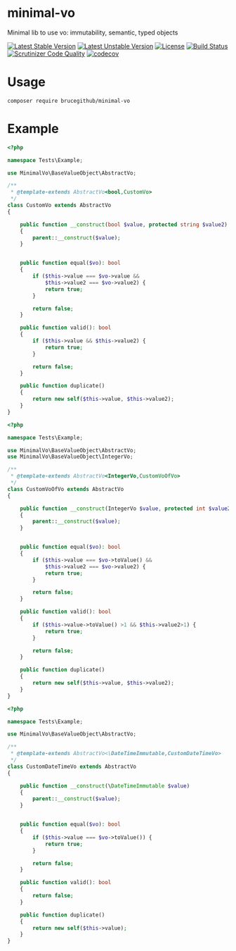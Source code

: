 # minimal-vo

Minimal lib to use vo:  immutability, semantic, typed objects

[![Latest Stable Version](https://poser.pugx.org/brucegithub/minimal-vo/v)](//packagist.org/packages/brucegithub/minimal-vo)
[![Latest Unstable Version](https://poser.pugx.org/brucegithub/minimal-vo/v/unstable)](//packagist.org/packages/brucegithub/minimal-vo)
[![License](https://poser.pugx.org/brucegithub/minimal-vo/license)](//packagist.org/packages/brucegithub/minimal-vo)
[![Build Status](https://travis-ci.org/BruceGitHub/minimal-vo.svg?branch=master)](https://travis-ci.org/BruceGitHub/minimal-vo)
[![Scrutinizer Code Quality](https://scrutinizer-ci.com/g/BruceGitHub/minimal-vo/badges/quality-score.png?b=master)](https://scrutinizer-ci.com/g/BruceGitHub/minimal-vo/?branch=master)
[![codecov](https://codecov.io/gh/BruceGitHub/minimal-vo/branch/master/graph/badge.svg)](https://codecov.io/gh/BruceGitHub/minimal-vo)

# Usage 

```
composer require brucegithub/minimal-vo
```


# Example 

```php
<?php

namespace Tests\Example;

use MinimalVo\BaseValueObject\AbstractVo;

/**
 * @template-extends AbstractVo<bool,CustomVo>
 */
class CustomVo extends AbstractVo
{

    public function __construct(bool $value, protected string $value2)
    {
        parent::__construct($value);
    }


    public function equal($vo): bool
    {
        if ($this->value === $vo->value &&
            $this->value2 === $vo->value2) {
            return true;
        }

        return false;
    }

    public function valid(): bool
    {
        if ($this->value && $this->value2) {
            return true;
        }

        return false;
    }

    public function duplicate()
    {
        return new self($this->value, $this->value2);
    }
}
```

```php
<?php

namespace Tests\Example;

use MinimalVo\BaseValueObject\AbstractVo;
use MinimalVo\BaseValueObject\IntegerVo;

/**
 * @template-extends AbstractVo<IntegerVo,CustomVoOfVo>
 */
class CustomVoOfVo extends AbstractVo
{

    public function __construct(IntegerVo $value, protected int $value2)
    {
        parent::__construct($value);
    }


    public function equal($vo): bool
    {
        if ($this->value === $vo->toValue() &&
            $this->value2 === $vo->value2) {
            return true;
        }

        return false;
    }

    public function valid(): bool
    {
        if ($this->value->toValue() >1 && $this->value2>1) {
            return true;
        }

        return false;
    }

    public function duplicate()
    {
        return new self($this->value, $this->value2);
    }
}
```

```php
<?php

namespace Tests\Example;

use MinimalVo\BaseValueObject\AbstractVo;

/**
 * @template-extends AbstractVo<\DateTimeImmutable,CustomDateTimeVo>
 */
class CustomDateTimeVo extends AbstractVo
{

    public function __construct(\DateTimeImmutable $value)
    {
        parent::__construct($value);
    }


    public function equal($vo): bool
    {
        if ($this->value === $vo->toValue()) {
            return true;
        }

        return false;
    }

    public function valid(): bool
    {
        return false;
    }

    public function duplicate()
    {
        return new self($this->value);
    }
}
```
